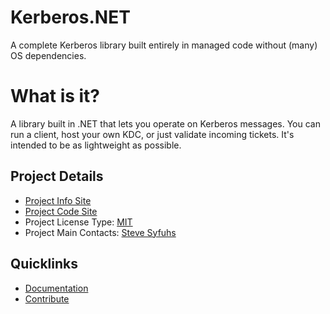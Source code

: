 # Kerberos.NET
A complete Kerberos library built entirely in managed code without (many) OS dependencies.

# What is it?

A library built in .NET that lets you operate on Kerberos messages. You can run a client, host your own KDC, or just validate incoming tickets. It's intended to be as lightweight as possible.

## Project Details

* [Project Info Site](https://kerberos.dev)
* [Project Code Site](https://github.com/dotnet/Kerberos.NET)
* Project License Type: [MIT](https://github.com/dotnet/Kerberos.NET/blob/master/LICENSE)
* Project Main Contacts: [Steve Syfuhs](https://github.com/SteveSyfuhs/)

## Quicklinks

* [Documentation](https://syfuhs.net/category/kerberos)
* [Contribute](https://github.com/dotnet/Kerberos.NET/blob/master/CONTRIBUTING.md)
